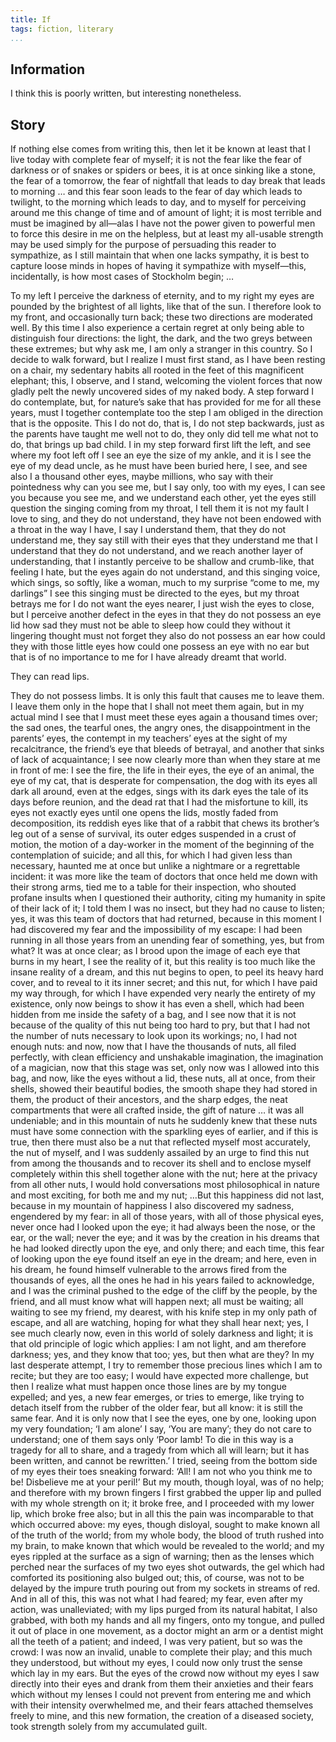 ```yaml
---
title: If
tags: fiction, literary
...
```


## Information

I think this is poorly written, but interesting nonetheless.

## Story

If nothing else comes from writing this, then let it be known at least
that I live today with complete fear of myself; it is not the fear like
the fear of darkness or of snakes or spiders or bees, it is at once
sinking like a stone, the fear of a tomorrow, the fear of nightfall that
leads to day break that leads to morning … and this fear soon leads to
the fear of day which leads to twilight, to the morning which leads to
day, and to myself for perceiving around me this change of time and of
amount of light; it is most terrible and must be imagined by all—alas I
have not the power given to powerful men to force this desire in me on
the helpless, but at least my all-usable strength may be used simply for
the purpose of persuading this reader to sympathize, as I still maintain
that when one lacks sympathy, it is best to capture loose minds in hopes
of having it sympathize with myself—this, incidentally, is how most
cases of Stockholm begin; …

To my left I perceive the darkness of eternity, and to my right my eyes
are pounded by the brightest of all lights, like that of the sun. I
therefore look to my front, and occasionally turn back; these two
directions are moderated well. By this time I also experience a certain
regret at only being able to distinguish four directions: the light, the
dark, and the two greys between these extremes; but why ask me, I am
only a stranger in this country. So I decide to walk forward, but I
realize I must first stand, as I have been resting on a chair, my
sedentary habits all rooted in the feet of this magnificent elephant;
this, I observe, and I stand, welcoming the violent forces that now
gladly pelt the newly uncovered sides of my naked body. A step forward I
do contemplate, but, for nature’s sake that has provided for me for all
these years, must I together contemplate too the step I am obliged in
the direction that is the opposite. This I do not do, that is, I do not
step backwards, just as the parents have taught me well not to do, they
only did tell me what not to do, that brings up bad child. I in my step
forward first lift the left, and see where my foot left off I see an eye
the size of my ankle, and it is I see the eye of my dead uncle, as he
must have been buried here, I see, and see also I a thousand other eyes,
maybe millions, who say with their pointedness why can you see me, but I
say only, too with my eyes, I can see you because you see me, and we
understand each other, yet the eyes still question the singing coming
from my throat, I tell them it is not my fault I love to sing, and they
do not understand, they have not been endowed with a throat in the way I
have, I say I understand them, that they do not understand me, they say
still with their eyes that they understand me that I understand that
they do not understand, and we reach another layer of understanding,
that I instantly perceive to be shallow and crumb-like, that feeling I
hate, but the eyes again do not understand, and this singing voice,
which sings, so softly, like a woman, much to my surprise “come to me,
my darlings” I see this singing must be directed to the eyes, but my
throat betrays me for I do not want the eyes nearer, I just wish the
eyes to close, but I perceive another defect in the eyes in that they do
not possess an eye lid how sad they must not be able to sleep how could
they without it lingering thought must not forget they also do not
possess an ear how could they with those little eyes how could one
possess an eye with no ear but that is of no importance to me for I have
already dreamt that world.

They can read lips.

They do not possess limbs. It is only this fault that causes me to leave
them. I leave them only in the hope that I shall not meet them again,
but in my actual mind I see that I must meet these eyes again a thousand
times over; the sad ones, the tearful ones, the angry ones, the
disappointment in the parents’ eyes, the contempt in my teachers’ eyes
at the sight of my recalcitrance, the friend’s eye that bleeds of
betrayal, and another that sinks of lack of acquaintance; I see now
clearly more than when they stare at me in front of me: I see the fire,
the life in their eyes, the eye of an animal, the eye of my cat, that is
desperate for compensation, the dog with its eyes all dark all around,
even at the edges, sings with its dark eyes the tale of its days before
reunion, and the dead rat that I had the misfortune to kill, its eyes
not exactly eyes until one opens the lids, mostly faded from
decomposition, its reddish eyes like that of a rabbit that chews its
brother’s leg out of a sense of survival, its outer edges suspended in a
crust of motion, the motion of a day-worker in the moment of the
beginning of the contemplation of suicide; and all this, for which I had
given less than necessary, haunted me at once but unlike a nightmare or
a regrettable incident: it was more like the team of doctors that once
held me down with their strong arms, tied me to a table for their
inspection, who shouted profane insults when I questioned their
authority, citing my humanity in spite of their lack of it; I told them
I was no insect, but they had no cause to listen; yes, it was this team
of doctors that had returned, because in this moment I had discovered my
fear and the impossibility of my escape: I had been running in all those
years from an unending fear of something, yes, but from what? It was at
once clear; as I brood upon the image of each eye that burns in my
heart, I see the reality of it, but this reality is too much like the
insane reality of a dream, and this nut begins to open, to peel its
heavy hard cover, and to reveal to it its inner secret; and this nut,
for which I have paid my way through, for which I have expended very
nearly the entirety of my existence, only now beings to show it has even
a shell, which had been hidden from me inside the safety of a bag, and I
see now that it is not because of the quality of this nut being too hard
to pry, but that I had not the number of nuts necessary to look upon its
workings; no, I had not enough nuts: and now, now that I have the
thousands of nuts, all filed perfectly, with clean efficiency and
unshakable imagination, the imagination of a magician, now that this
stage was set, only now was I allowed into this bag, and now, like the
eyes without a lid, these nuts, all at once, from their shells, showed
their beautiful bodies, the smooth shape they had stored in them, the
product of their ancestors, and the sharp edges, the neat compartments
that were all crafted inside, the gift of nature … it was all
undeniable; and in this mountain of nuts he suddenly knew that these
nuts must have some connection with the sparkling eyes of earlier, and
if this is true, then there must also be a nut that reflected myself
most accurately, the nut of myself, and I was suddenly assailed by an
urge to find this nut from among the thousands and to recover its shell
and to enclose myself completely within this shell together alone with
the nut; here at the privacy from all other nuts, I would hold
conversations most philosophical in nature and most exciting, for both
me and my nut; …But this happiness did not last, because in my mountain
of happiness I also discovered my sadness, engendered by my fear: in all
of those years, with all of those physical eyes, never once had I looked
upon the eye; it had always been the nose, or the ear, or the wall;
never the eye; and it was by the creation in his dreams that he had
looked directly upon the eye, and only there; and each time, this fear
of looking upon the eye found itself an eye in the dream; and here, even
in his dream, he found himself vulnerable to the arrows fired from the
thousands of eyes, all the ones he had in his years failed to
acknowledge, and I was the criminal pushed to the edge of the cliff by
the people, by the friend, and all must know what will happen next; all
must be waiting; all waiting to see my friend, my dearest, with his
knife step in my only path of escape, and all are watching, hoping for
what they shall hear next; yes, I see much clearly now, even in this
world of solely darkness and light; it is that old principle of logic
which applies: I am not light, and am therefore darkness; yes, and they
know that too; yes, but then what are they? In my last desperate
attempt, I try to remember those precious lines which I am to recite;
but they are too easy; I would have expected more challenge, but then I
realize what must happen once those lines are by my tongue expelled; and
yes, a new fear emerges, or tries to emerge, like trying to detach
itself from the rubber of the older fear, but all know: it is still the
same fear. And it is only now that I see the eyes, one by one, looking
upon my very foundation; ‘I am alone’ I say, ‘You are many’; they do not
care to understand; one of them says only ‘Poor lamb! To die in this way
is a tragedy for all to share, and a tragedy from which all will learn;
but it has been written, and cannot be rewritten.’ I tried, seeing from
the bottom side of my eyes their toes sneaking forward: ‘All! I am not
who you think me to be! Disbelieve me at your peril!’ But my mouth,
though loyal, was of no help; and therefore with my brown fingers I
first grabbed the upper lip and pulled with my whole strength on it; it
broke free, and I proceeded with my lower lip, which broke free also;
but in all this the pain was incomparable to that which occurred above:
my eyes, though disloyal, sought to make known all of the truth of the
world; from my whole body, the blood of truth rushed into my brain, to
make known that which would be revealed to the world; and my eyes
rippled at the surface as a sign of warning; then as the lenses which
perched near the surfaces of my two eyes shot outwards, the gel which
had comforted its positioning also bulged out; this, of course, was not
to be delayed by the impure truth pouring out from my sockets in streams
of red. And in all of this, this was not what I had feared; my fear,
even after my action, was unalleviated; with my lips purged from its
natural habitat, I also grabbed, with both my hands and all my fingers,
onto my tongue, and pulled it out of place in one movement, as a doctor
might an arm or a dentist might all the teeth of a patient; and indeed,
I was very patient, but so was the crowd: I was now an invalid, unable
to complete their play; and this much they understood, but without my
eyes, I could now only trust the sense which lay in my ears. But the
eyes of the crowd now without my eyes I saw directly into their eyes and
drank from them their anxieties and their fears which without my lenses
I could not prevent from entering me and which with their intensity
overwhelmed me, and their fears attached themselves freely to mine, and
this new formation, the creation of a diseased society, took strength
solely from my accumulated guilt.

